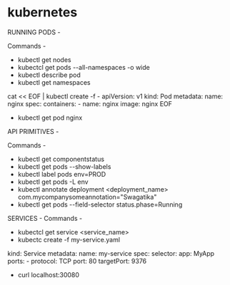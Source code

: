# kubernetes

RUNNING PODS -

Commands -
 - kubectl get nodes
 - kubectcl get pods --all-namespaces -o wide
 - kubectl describe pod
 - kubectl get namespaces
 
 cat << EOF | kubectl create -f -
  apiVersion: v1
  kind: Pod
  metadata:
    name: nginx
  spec:
    containers:
    - name: nginx
      image: nginx
  EOF
 
 - kubectl get pod nginx
 
 
 API PRIMITIVES -
 
 Commands -
  - kubectl get componentstatus
  - kubectl get pods --show-labels
  - kubectl label pods <podname> env=PROD
  - kubectl get pods -L env
  - kubectl annotate deployment <deployment_name> com.mycompanysomeannotation="Swagatika"
  - kubectl get pods --field-selector status.phase=Running
 
 
 SERVICES -
 Commands -
 - kubectcl get service <service_name>
 - kubectc create -f my-service.yaml
 
  kind: Service
metadata:
  name: my-service
spec:
  selector:
    app: MyApp
  ports:
    - protocol: TCP
      port: 80
      targetPort: 9376
 - curl localhost:30080
  

